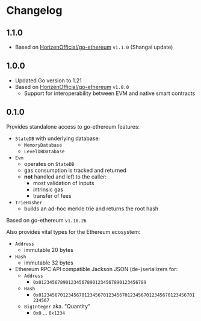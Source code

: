 # Changelog

## 1.1.0
- Based on [HorizenOfficial/go-ethereum](https://github.com/HorizenOfficial/go-ethereum) `v1.1.0`
(Shangai update)

## 1.0.0

- Updated Go version to 1.21
- Based on [HorizenOfficial/go-ethereum](https://github.com/HorizenOfficial/go-ethereum) `v1.0.0`
  - Support for interoperability between EVM and native smart contracts

## 0.1.0

Provides standalone access to go-ethereum features:
- `StateDB` with underlying database:
  - `MemoryDatabase`
  - `LevelDBDatabase`
- `Evm`
  - operates on `StateDB`
  - gas consumption is tracked and returned
  - **not** handled and left to the caller:
    - most validation of inputs
    - intrinsic gas
    - transfer of fees
- `TrieHasher`
  - builds an ad-hoc merkle trie and returns the root hash

Based on go-ethereum `v1.10.26`

Also provides vital types for the Ethereum ecosystem:
- `Address`
  - immutable 20 bytes
- `Hash`
  - immutable 32 bytes
- Ethereum RPC API compatible Jackson JSON (de-)serializers for:
  - `Address`
    - `0x0123456789012345678901234567890123456789`
  - `Hash`
    - `0x0123456701234567012345670123456701234567012345670123456701234567`
  - `BigInteger` aka. "Quantity"
    - `0x0` ... `0x1234`

